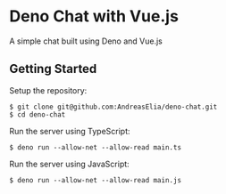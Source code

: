 # Deno Chat with Vue.js

A simple chat built using Deno and Vue.js

## Getting Started

Setup the repository:

```
$ git clone git@github.com:AndreasElia/deno-chat.git
$ cd deno-chat
```

Run the server using TypeScript:

```
$ deno run --allow-net --allow-read main.ts
```

Run the server using JavaScript:

```
$ deno run --allow-net --allow-read main.js
```
